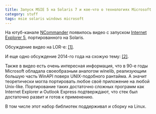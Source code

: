 ```yaml
---
title: Запуск MSIE 5 на Solaris 7 и кое-что о технологиях Microsoft
category: stuff
tags: msie solaris windows microsoft
---
```


На ютуб-канале [NCommander](https://www.youtube.com/channel/UCWyrVfwRL-2DOkzsqrbjo5Q) появилось видео с запуском [Internet Explorer 5](https://www.youtube.com/watch?v=_AoyQeUzbEU), портированного на Solaris.

Обсуждение видео на LOR-е: [\[1\]](https://www.linux.org.ru/forum/talks/16642964).

И еще одно обсуждение 2014-го года на схожую тему: [\[2\]](https://www.linux.org.ru/gallery/screenshots/11102772).

Также в видео есть очень интересная информация, что в 90-е годы Microsoft обладала своеобразным аналогом winelib, реализующим большую часть WinAPI поверх UNIX-подобного рантайма. А значит теоретически могла портировать любое своё приложение на любой Unix-like. Портирование таких достаточно сложных программ как Internet Explorer и Outlook Express подтверждают, что стек был достаточно развит и готов к применению.

В том числе этот набор библиотек поддерживал и сборку на Linux.

